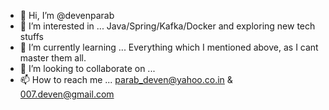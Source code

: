 - 👋 Hi, I’m @devenparab
- 👀 I’m interested in ... Java/Spring/Kafka/Docker and exploring new tech stuffs
- 🌱 I’m currently learning ... Everything which I mentioned above, as I cant master them all.
- 💞️ I’m looking to collaborate on ...
- 📫 How to reach me ... parab_deven@yahoo.co.in & 007.deven@gmail.com

<!---
devenparab/devenparab is a ✨ special ✨ repository because its `README.md` (this file) appears on your GitHub profile.
You can click the Preview link to take a look at your changes.
--->
